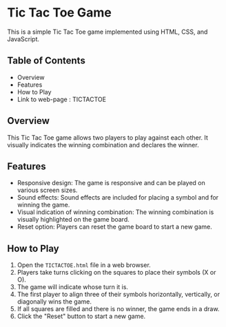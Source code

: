 # Tic Tac Toe Game

This is a simple Tic Tac Toe game implemented using HTML, CSS, and JavaScript.

## Table of Contents

- Overview
- Features
- How to Play
- Link to web-page : TICTACTOE

## Overview

This Tic Tac Toe game allows two players to play against each other. It visually indicates the winning combination and declares the winner.

## Features

- Responsive design: The game is responsive and can be played on various screen sizes.
- Sound effects: Sound effects are included for placing a symbol and for winning the game.
- Visual indication of winning combination: The winning combination is visually highlighted on the game board.
- Reset option: Players can reset the game board to start a new game.

## How to Play

1. Open the `TICTACTOE.html` file in a web browser.
2. Players take turns clicking on the squares to place their symbols (X or O).
3. The game will indicate whose turn it is.
4. The first player to align three of their symbols horizontally, vertically, or diagonally wins the game.
5. If all squares are filled and there is no winner, the game ends in a draw.
6. Click the "Reset" button to start a new game.
